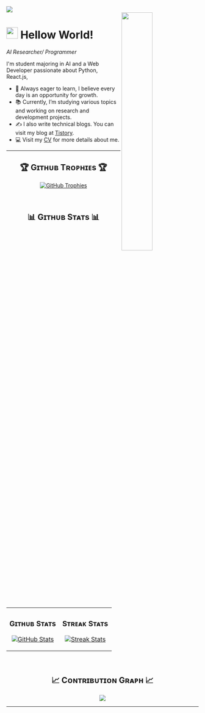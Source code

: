 <img src="https://github.com/user-attachments/assets/07131c06-7488-4120-83cc-5e8578a4eb53"/>

<div>
  <img align="right" width="40%" src="https://github.com/user-attachments/assets/2448c498-84be-40ac-9181-6c50d314e0c4">
</div>

<!--Header Name-->
# <img src="https://github.com/user-attachments/assets/66018d4f-9ff2-44af-b2ae-2dd69480d64d" width="30"/> Hellow World!
*AI Researcher/ Programmer*
<br /> 

<!--Start Intro-->               
<p align="left">I'm student majoring in AI and a Web Developer passionate about Python, React.js, </p>

- 🚀 Always eager to learn, I believe every day is an opportunity for growth.
- 📚 Currently, I’m studying various topics and working on research and development projects.
- ✍ I also write technical blogs. You can visit my blog at [Tistory](https://kill-xxx.tistory.com/).
-  💻 Visit my [CV]([https://kiran1689.github.io](https://ggosunnae.notion.site/hayeon-yang-12629d6b1adb8086842bef9470ba5f55?pvs=4)) for more details about me.
<!--End Intro-->



---

<!--Trophies Section-->   
<h2 align="center">🏆 Gɪᴛʜᴜʙ Tʀᴏᴘʜɪᴇs 🏆</h2>
<p align="center">
  <a href="https://github.com/hayeon">
    <picture>
      <source media="(prefers-color-scheme: dark)" srcset="https://github-profile-trophy.vercel.app/?username=hayeon&no-bg=true&row=2&column=6&margin-w=20&margin-h=20&theme=monokai">
      <source media="(prefers-color-scheme: light)" srcset="https://github-profile-trophy.vercel.app/?username=hayeon&no-bg=true&row=2&column=6&margin-w=20&margin-h=20">
      <img alt="GitHub Trophies" src="https://github-profile-trophy.vercel.app/?username=hayeon&no-bg=true&no-frame=true&row=2&column=6&margin-w=20&margin-h=20">
    </picture>
  </a>
</p>
<br />

<!--Github stats Table--> 
<h2 align="center">📊 Gɪᴛʜᴜʙ Sᴛᴀᴛs 📊</h2>

<table width="100%">
  <tr>
    <td width="50%">
      <h3 align="center"><strong>Gɪᴛʜᴜʙ Sᴛᴀᴛs</strong></h3>
      <p align="center">
        <a href="https://github.com/hayeon">
          <img align="center" src="https://github-readme-stats.vercel.app/api?username=hayeon&count_private=true&show_icons=true&theme=nightowl&bg_color=0,000000,441350&title_color=c56a90&text_color=ffffff&rank_icon=github&hide=prs,issues,contribs&show=reviews,prs_merged,prs_merged_percentage" alt="GitHub Stats" />
        </a>
      </p>
    </td>
    <td width="50%">
      <h3 align="center"><strong>Sᴛʀᴇᴀᴋ Sᴛᴀᴛs</strong></h3>
      <p align="center">
        <a href="https://github.com/hayeon">
          <img align="center" src="https://streak-stats.demolab.com?user=hayeon&theme=nightowl&background=0,000000,441350&fire=ffeb95&ring=ffeb95&sideNums=ffffff&sideLabels=ffffff&dates=c56a90&currStreakNum=ffffff" alt="Streak Stats" />
        </a>
      </p>
    </td>
  </tr>
</table>
<br />

<!--Contribution Graph-->
<h2 align="center">📈 Cᴏɴᴛʀɪʙᴜᴛɪᴏɴ Gʀᴀᴘʜ 📈</h2>
<div align="center">
    <img src="https://github-readme-activity-graph.vercel.app/graph?username=hayeon&bg_color=220a28&&color=ffffff&line=c56a90&point=ffeb95&area=false&hide_border=false" border-radius="15">
</div>

---

